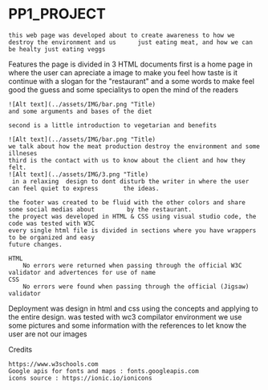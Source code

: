 # PP1_PROJECT
	this web page was developed about to create awareness to how we destroy the environment and us 		just eating meat, and how we can be healty just eating veggs
Features
	the page is divided in 3 HTML documents 
	first is a home page in where the user can apreciate a image to make you feel how taste is it
	continue with a slogan for the "restaurant" and a some words to make feel good the guess
	and some specialitys to open the mind of the readers
	
	![Alt text](../assets/IMG/bar.png "Title)
	and some arguments and bases of the diet
	
	second is a little introduction to vegetarian and benefits
	
	![Alt text](../assets/IMG/bar.png "Title)
	we talk about how the meat production destroy the environment and some illneses
	third is the contact with us to know about the client and how they felt.
	![Alt text](../assets/IMG/3.png "Title)
	 in a relaxing 	design to dont disturb the writer in where the user can feel quiet to express 		the ideas.

	the footer was created to be fluid with the other colors and share some social medias about 		by the restaurant.
	the proyect was developed in HTML & CSS using visual studio code, the code was tested with W3C
	every single html file is divided in sections where you have wrappers to be organized and easy 
	future changes.
	
    HTML
        No errors were returned when passing through the official W3C validator and advertences for use of name
    CSS
        No errors were found when passing through the official (Jigsaw) validator
Deployment
	was design in html and css using the concepts and applying to the entire design.
	was tested with wc3 compilator
environment
   	we use some pictures and some information with the references to let know the user are not our 
   	images
   
Credits

	https://www.w3schools.com
	Google apis for fonts and maps : fonts.googleapis.com
	icons source : https://ionic.io/ionicons

	
